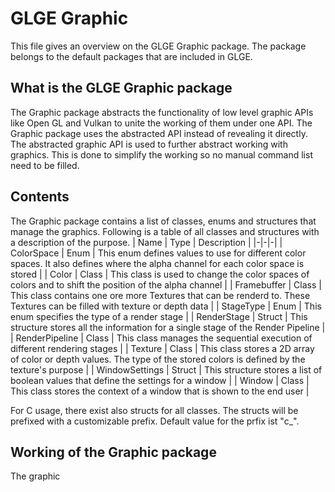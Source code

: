 # GLGE Graphic
This file gives an overview on the GLGE Graphic package. The package belongs to the default packages that are included in GLGE. 

## What is the GLGE Graphic package
The Graphic package abstracts the functionality of low level graphic APIs like Open GL and Vulkan to unite the working of them under one API. The Graphic package uses the abstracted API instead of revealing it directly. The abstracted graphic API is used to further abstract working with graphics. This is done to simplify the working so no manual command list need to be filled. 

## Contents
The Graphic package contains a list of classes, enums and structures that manage the graphics. Following is a table of all classes and structures with a description of the purpose. 
| Name | Type | Description | 
|-|-|-|
| ColorSpace | Enum | This enum defines values to use for different color spaces. It also defines where the alpha channel for each color space is stored |
| Color | Class | This class is used to change the color spaces of colors and to shift the position of the alpha channel |
| Framebuffer | Class | This class contains one ore more Textures that can be renderd to. These Textures can be filled with texture or depth data | 
| StageType | Enum | This enum specifies the type of a render stage |
| RenderStage | Struct | This structure stores all the information for a single stage of the Render Pipeline |
| RenderPipeline | Class | This class manages the sequential execution of different rendering stages |
| Texture | Class | This class stores a 2D array of color or depth values. The type of the stored colors is defined by the texture's purpose |
| WindowSettings | Struct | This structure stores a list of boolean values that define the settings for a window |
| Window | Class | This class stores the context of a window that is shown to the end user |

For C usage, there exist also structs for all classes. The structs will be prefixed with a customizable prefix. Default value for the prfix ist "c_". 

## Working of the Graphic package
The graphic